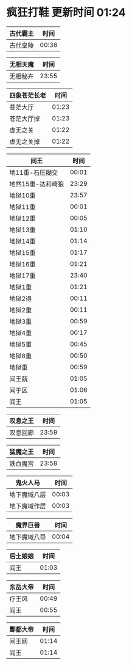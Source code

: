 # 疯狂打鞋 更新时间 01:24

| 古代霸主   | 时间    |
|--------|-------|
| 古代皇陵 | 00:38 |

| 无相天魔   | 时间    |
|--------|-------|
| 无相秘卉 | 23:55 |

| 四象苍茫长老   | 时间    |
|--------|-------|
| 苍茫大厅 | 01:23 |
| 苍茫大厅掉 | 01:23 |
| 虚无之关 | 01:22 |
| 虚无之关掉 | 01:22 |

| 间王   | 时间    |
|--------|-------|
| 地11重-石压糊交 | 00:01 |
| 地然15重-达和崎狼 | 23:29 |
| 地狱10重 | 23:57 |
| 地狱11重 | 00:01 |
| 地狱12重 | 00:05 |
| 地狱13重 | 01:10 |
| 地狱14重 | 01:14 |
| 地狱15重 | 01:17 |
| 地狱16重 | 01:21 |
| 地狱17重 | 23:40 |
| 地狱1重 | 01:21 |
| 地狱2得 | 00:11 |
| 地狱2重 | 00:11 |
| 地狱3重 | 00:59 |
| 地狱4重 | 00:17 |
| 地狱5重 | 00:45 |
| 地狱8重 | 00:50 |
| 地狱重 | 00:59 |
| 间王兢 | 01:05 |
| 闻于区 | 01:06 |
| 阎王 | 01:05 |

| 叹息之王   | 时间    |
|--------|-------|
| 叹息回廊 | 23:59 |

| 猛魔之王   | 时间    |
|--------|-------|
| 铁血魔宫 | 23:58 |

| 鬼火人马   | 时间    |
|--------|-------|
| 地下魔域八层 | 00:03 |
| 地下魔域作层 | 00:03 |

| 魔界巨兽   | 时间    |
|--------|-------|
| 地下魔域八导 | 00:04 |

| 后土娘娘   | 时间    |
|--------|-------|
| 阎王 | 01:03 |

| 东岳大帝   | 时间    |
|--------|-------|
| 疗王风 | 00:49 |
| 阎王 | 00:55 |

| 酆都大帝   | 时间    |
|--------|-------|
| 间王网 | 01:14 |
| 阎王 | 01:14 |